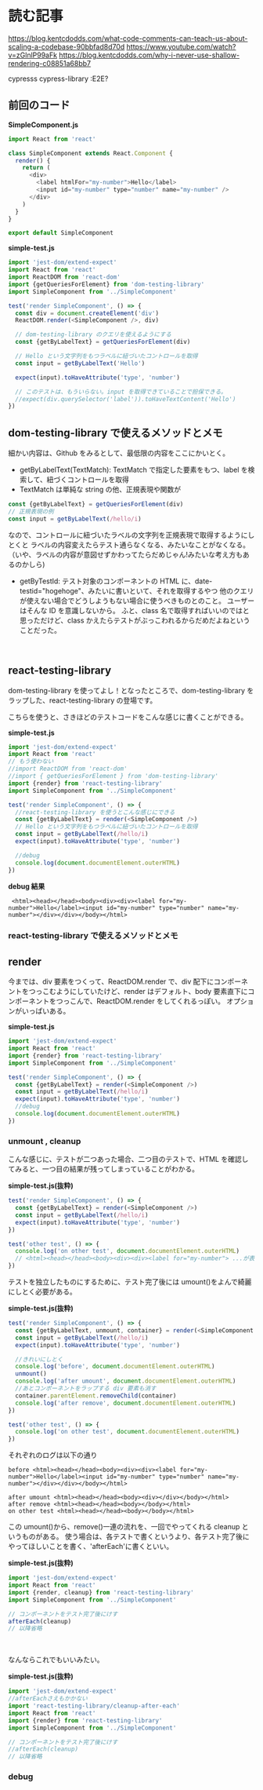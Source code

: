 # 読む記事

https://blog.kentcdodds.com/what-code-comments-can-teach-us-about-scaling-a-codebase-90bbfad8d70d
https://www.youtube.com/watch?v=zGlnlP99aFk
https://blog.kentcdodds.com/why-i-never-use-shallow-rendering-c08851a68bb7

cypresss
cypress-library :E2E?

## 前回のコード

<b>SimpleComponent.js</b>

```javascript
import React from 'react'

class SimpleComponent extends React.Component {
  render() {
    return (
      <div>
        <label htmlFor="my-number">Hello</label>
        <input id="my-number" type="number" name="my-number" />
      </div>
    )
  }
}

export default SimpleComponent
```

<b>simple-test.js</b>

```javascript
import 'jest-dom/extend-expect'
import React from 'react'
import ReactDOM from 'react-dom'
import {getQueriesForElement} from 'dom-testing-library'
import SimpleComponent from '../SimpleComponent'

test('render SimpleComponent', () => {
  const div = document.createElement('div')
  ReactDOM.render(<SimpleComponent />, div)

  // dom-testing-library のクエリを使えるようにする
  const {getByLabelText} = getQueriesForElement(div)

  // Hello という文字列をもつラベルに紐づいたコントロールを取得
  const input = getByLabelText('Hello')

  expect(input).toHaveAttribute('type', 'number')

  // このテストは、もういらない。input を取得できていることで担保できる。
  //expect(div.querySelector('label')).toHaveTextContent('Hello')
})
```

## dom-testing-library で使えるメソッドとメモ

細かい内容は、Github をみるとして、最低限の内容をここにかいとく。

- getByLabelText(TextMatch): TextMatch で指定した要素をもつ、label を検索して、紐づくコントロールを取得
- TextMatch は単純な string の他、正規表現や関数が

```javascript
const {getByLabelText} = getQueriesForElement(div)
// 正規表現の例
const input = getByLabelText(/hello/i)
```

なので、コントロールに紐づいたラベルの文字列を正規表現で取得するようにしとくと
ラベルの内容変えたらテスト通らなくなる、みたいなことがなくなる。
（いや、ラベルの内容が意図せずかわってたらだめじゃん!みたいな考え方もあるのかしら)

- getByTestId: テスト対象のコンポーネントの HTML に、date-testid="hogehoge"、みたいに書いといて、それを取得するやつ
  他のクエリが使えない場合でどうしようもない場合に使うべきものとのこと。
  ユーザーはそんな ID を意識しないから。
  ふと、class 名で取得すればいいのではと思っただけど、class かえたらテストがぶっこわれるからだめだよねということだった。

<br/>

## react-testing-library

dom-testing-library を使ってよし！となったところで、dom-testing-library をラップした、react-testing-library の登場です。

こちらを使うと、さきほどのテストコードをこんな感じに書くことができる。

<b>simple-test.js</b>

```javascript
import 'jest-dom/extend-expect'
import React from 'react'
// もう使わない
//import ReactDOM from 'react-dom'
//import { getQueriesForElement } from 'dom-testing-library'
import {render} from 'react-testing-library'
import SimpleComponent from '../SimpleComponent'

test('render SimpleComponent', () => {
  //react-testing-library を使うとこんな感じにできる
  const {getByLabelText} = render(<SimpleComponent />)
  // Hello という文字列をもつラベルに紐づいたコントロールを取得
  const input = getByLabelText(/hello/i)
  expect(input).toHaveAttribute('type', 'number')

  //debug
  console.log(document.documentElement.outerHTML)
})
```

<b>debug 結果</b>

```
 <html><head></head><body><div><div><label for="my-number">Hello</label><input id="my-number" type="number" name="my-number"></div></div></body></html>
```

### react-testing-library で使えるメソッドとメモ

## render

今までは、div 要素をつくって、ReactDOM.render で、div 配下にコンポーネントをつっこむようにしていたけど、render はデフォルト、body 要素直下にコンポーネントをつっこんで、ReactDOM.render をしてくれるっぽい。
オプションがいっぱいある。

<b>simple-test.js</b>

```javascript
import 'jest-dom/extend-expect'
import React from 'react'
import {render} from 'react-testing-library'
import SimpleComponent from '../SimpleComponent'

test('render SimpleComponent', () => {
  const {getByLabelText} = render(<SimpleComponent />)
  const input = getByLabelText(/hello/i)
  expect(input).toHaveAttribute('type', 'number')
  //debug
  console.log(document.documentElement.outerHTML)
})
```

### unmount , cleanup

こんな感じに、テストが二つあった場合、二つ目のテストで、HTML を確認してみると、一つ目の結果が残ってしまっていることがわかる。

<b>simple-test.js(抜粋)</b>

```javascript
test('render SimpleComponent', () => {
  const {getByLabelText} = render(<SimpleComponent />)
  const input = getByLabelText(/hello/i)
  expect(input).toHaveAttribute('type', 'number')
})

test('other test', () => {
  console.log('on other test', document.documentElement.outerHTML)
  // <html><head></head><body><div><div><label for="my-number"> ...が表示される
})
```

テストを独立したものにするために、テスト完了後には umount()をよんで綺麗にしとく必要がある。

<b>simple-test.js(抜粋)</b>

```javascript
test('render SimpleComponent', () => {
  const {getByLabelText, unmount, container} = render(<SimpleComponent />)
  const input = getByLabelText(/hello/i)
  expect(input).toHaveAttribute('type', 'number')

  //きれいにしとく
  console.log('before', document.documentElement.outerHTML)
  unmount()
  console.log('after umount', document.documentElement.outerHTML)
  //あとコンポーネントをラップする div 要素も消す
  container.parentElement.removeChild(container)
  console.log('after remove', document.documentElement.outerHTML)
})

test('other test', () => {
  console.log('on other test', document.documentElement.outerHTML)
})
```

それぞれのログは以下の通り

```
before <html><head></head><body><div><div><label for="my-number">Hello</label><input id="my-number" type="number" name="my-number"></div></div></body></html>

after umount <html><head></head><body><div></div></body></html>
after remove <html><head></head><body></body></html>
on other test <html><head></head><body></body></html>
```

この umount()から、remove()一連の流れを、一回でやってくれる cleanup というものがある。
使う場合は、各テストで書くというより、各テスト完了後にやってほしいことを書く、'afterEach'に書くといい。

<b>simple-test.js(抜粋)</b>

```javascript
import 'jest-dom/extend-expect'
import React from 'react'
import {render, cleanup} from 'react-testing-library'
import SimpleComponent from '../SimpleComponent'

// コンポーネントをテスト完了後にけす
afterEach(cleanup)
// 以降省略
```

<br>

なんならこれでもいいみたい。

<b>simple-test.js(抜粋)</b>

```javascript
import 'jest-dom/extend-expect'
//afterEachさえもかかない
import 'react-testing-library/cleanup-after-each'
import React from 'react'
import {render} from 'react-testing-library'
import SimpleComponent from '../SimpleComponent'

// コンポーネントをテスト完了後にけす
//afterEach(cleanup)
// 以降省略
```

### debug
